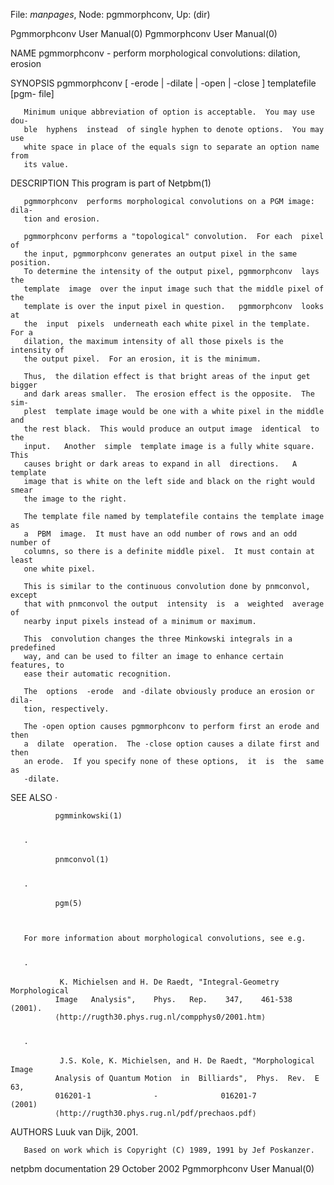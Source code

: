 File: *manpages*,  Node: pgmmorphconv,  Up: (dir)

Pgmmorphconv User Manual(0)                        Pgmmorphconv User Manual(0)



NAME
       pgmmorphconv - perform morphological convolutions: dilation, erosion


SYNOPSIS
       pgmmorphconv  [  -erode | -dilate | -open | -close ] templatefile [pgm-
       file]

       Minimum unique abbreviation of option is acceptable.  You may use  dou-
       ble  hyphens  instead  of single hyphen to denote options.  You may use
       white space in place of the equals sign to separate an option name from
       its value.


DESCRIPTION
       This program is part of Netpbm(1)

       pgmmorphconv  performs morphological convolutions on a PGM image: dila-
       tion and erosion.

       pgmmorphconv performs a "topological" convolution.  For each  pixel  of
       the input, pgmmorphconv generates an output pixel in the same position.
       To determine the intensity of the output pixel, pgmmorphconv  lays  the
       template  image  over the input image such that the middle pixel of the
       template is over the input pixel in question.   pgmmorphconv  looks  at
       the  input  pixels  underneath each white pixel in the template.  For a
       dilation, the maximum intensity of all those pixels is the intensity of
       the output pixel.  For an erosion, it is the minimum.

       Thus,  the dilation effect is that bright areas of the input get bigger
       and dark areas smaller.  The erosion effect is the opposite.  The  sim-
       plest  template image would be one with a white pixel in the middle and
       the rest black.  This would produce an output image  identical  to  the
       input.   Another  simple  template image is a fully white square.  This
       causes bright or dark areas to expand in all  directions.   A  template
       image that is white on the left side and black on the right would smear
       the image to the right.

       The template file named by templatefile contains the template image  as
       a  PBM  image.  It must have an odd number of rows and an odd number of
       columns, so there is a definite middle pixel.  It must contain at least
       one white pixel.

       This is similar to the continuous convolution done by pnmconvol, except
       that with pnmconvol the output  intensity  is  a  weighted  average  of
       nearby input pixels instead of a minimum or maximum.

       This  convolution changes the three Minkowski integrals in a predefined
       way, and can be used to filter an image to enhance certain features, to
       ease their automatic recognition.

       The  options  -erode  and -dilate obviously produce an erosion or dila-
       tion, respectively.

       The -open option causes pgmmorphconv to perform first an erode and then
       a  dilate  operation.  The -close option causes a dilate first and then
       an erode.  If you specify none of these options,  it  is  the  same  as
       -dilate.


SEE ALSO
       ·

              pgmminkowski(1)


       ·

              pnmconvol(1)


       ·

              pgm(5)



       For more information about morphological convolutions, see e.g.


       ·

               K. Michielsen and H. De Raedt, "Integral-Geometry Morphological
              Image   Analysis",    Phys.   Rep.    347,    461-538    (2001).
              ⟨http://rugth30.phys.rug.nl/compphys0/2001.htm⟩


       ·

               J.S. Kole, K. Michielsen, and H. De Raedt, "Morphological Image
              Analysis of Quantum Motion  in  Billiards",  Phys.  Rev.  E  63,
              016201-1              -              016201-7             (2001)
              ⟨http://rugth30.phys.rug.nl/pdf/prechaos.pdf⟩




AUTHORS
       Luuk van Dijk, 2001.

       Based on work which is Copyright (C) 1989, 1991 by Jef Poskanzer.



netpbm documentation            29 October 2002    Pgmmorphconv User Manual(0)
